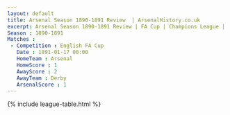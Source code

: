 ```yaml
---
layout: default
title: Arsenal Season 1890-1891 Review  | ArsenalHistory.co.uk
excerpt: Arsenal Season 1890-1891 Review | FA Cup | Champions League | League Cup 
Season : 1890-1891
Matches :
 - Competition : English FA Cup
   Date : 1891-01-17 00:00
   HomeTeam : Arsenal
   HomeScore : 1
   AwayScore : 2
   AwayTeam : Derby
   ArsenalScore : 1
---
```



{% include league-table.html %}